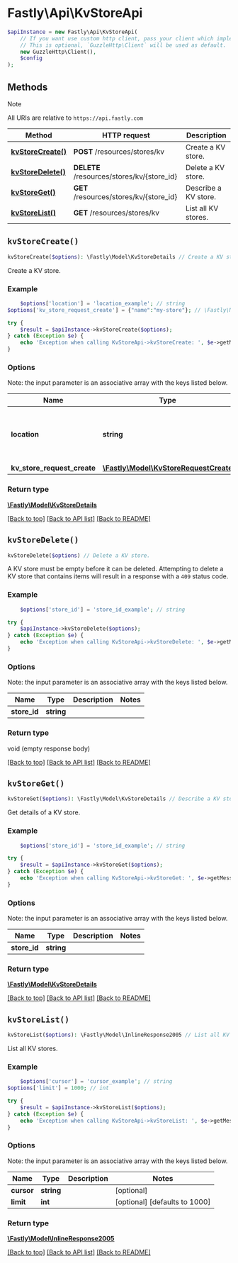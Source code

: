 # Fastly\Api\KvStoreApi


```php
$apiInstance = new Fastly\Api\KvStoreApi(
    // If you want use custom http client, pass your client which implements `GuzzleHttp\ClientInterface`.
    // This is optional, `GuzzleHttp\Client` will be used as default.
    new GuzzleHttp\Client(),
    $config
);
```

## Methods

> [!NOTE]
> All URIs are relative to `https://api.fastly.com`

Method | HTTP request | Description
------ | ------------ | -----------
[**kvStoreCreate()**](KvStoreApi.md#kvStoreCreate) | **POST** /resources/stores/kv | Create a KV store.
[**kvStoreDelete()**](KvStoreApi.md#kvStoreDelete) | **DELETE** /resources/stores/kv/{store_id} | Delete a KV store.
[**kvStoreGet()**](KvStoreApi.md#kvStoreGet) | **GET** /resources/stores/kv/{store_id} | Describe a KV store.
[**kvStoreList()**](KvStoreApi.md#kvStoreList) | **GET** /resources/stores/kv | List all KV stores.


## `kvStoreCreate()`

```php
kvStoreCreate($options): \Fastly\Model\KvStoreDetails // Create a KV store.
```

Create a KV store.

### Example
```php
    $options['location'] = 'location_example'; // string
$options['kv_store_request_create'] = {"name":"my-store"}; // \Fastly\Model\KvStoreRequestCreate

try {
    $result = $apiInstance->kvStoreCreate($options);
} catch (Exception $e) {
    echo 'Exception when calling KvStoreApi->kvStoreCreate: ', $e->getMessage(), PHP_EOL;
}
```

### Options

Note: the input parameter is an associative array with the keys listed below.

Name | Type | Description  | Notes
------------- | ------------- | ------------- | -------------
**location** | **string** |  | [optional] [one of: 'US', 'EU', 'ASIA', 'AUS']
**kv_store_request_create** | [**\Fastly\Model\KvStoreRequestCreate**](../Model/KvStoreRequestCreate.md) |  | [optional]

### Return type

[**\Fastly\Model\KvStoreDetails**](../Model/KvStoreDetails.md)

[[Back to top]](#) [[Back to API list]](../../README.md#endpoints)
[[Back to README]](../../README.md)

## `kvStoreDelete()`

```php
kvStoreDelete($options) // Delete a KV store.
```

A KV store must be empty before it can be deleted. Attempting to delete a KV store that contains items will result in a response with a `409` status code.

### Example
```php
    $options['store_id'] = 'store_id_example'; // string

try {
    $apiInstance->kvStoreDelete($options);
} catch (Exception $e) {
    echo 'Exception when calling KvStoreApi->kvStoreDelete: ', $e->getMessage(), PHP_EOL;
}
```

### Options

Note: the input parameter is an associative array with the keys listed below.

Name | Type | Description  | Notes
------------- | ------------- | ------------- | -------------
**store_id** | **string** |  |

### Return type

void (empty response body)

[[Back to top]](#) [[Back to API list]](../../README.md#endpoints)
[[Back to README]](../../README.md)

## `kvStoreGet()`

```php
kvStoreGet($options): \Fastly\Model\KvStoreDetails // Describe a KV store.
```

Get details of a KV store.

### Example
```php
    $options['store_id'] = 'store_id_example'; // string

try {
    $result = $apiInstance->kvStoreGet($options);
} catch (Exception $e) {
    echo 'Exception when calling KvStoreApi->kvStoreGet: ', $e->getMessage(), PHP_EOL;
}
```

### Options

Note: the input parameter is an associative array with the keys listed below.

Name | Type | Description  | Notes
------------- | ------------- | ------------- | -------------
**store_id** | **string** |  |

### Return type

[**\Fastly\Model\KvStoreDetails**](../Model/KvStoreDetails.md)

[[Back to top]](#) [[Back to API list]](../../README.md#endpoints)
[[Back to README]](../../README.md)

## `kvStoreList()`

```php
kvStoreList($options): \Fastly\Model\InlineResponse2005 // List all KV stores.
```

List all KV stores.

### Example
```php
    $options['cursor'] = 'cursor_example'; // string
$options['limit'] = 1000; // int

try {
    $result = $apiInstance->kvStoreList($options);
} catch (Exception $e) {
    echo 'Exception when calling KvStoreApi->kvStoreList: ', $e->getMessage(), PHP_EOL;
}
```

### Options

Note: the input parameter is an associative array with the keys listed below.

Name | Type | Description  | Notes
------------- | ------------- | ------------- | -------------
**cursor** | **string** |  | [optional]
**limit** | **int** |  | [optional] [defaults to 1000]

### Return type

[**\Fastly\Model\InlineResponse2005**](../Model/InlineResponse2005.md)

[[Back to top]](#) [[Back to API list]](../../README.md#endpoints)
[[Back to README]](../../README.md)
